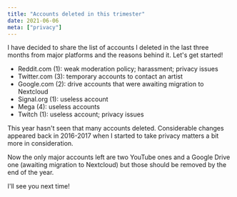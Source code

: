 ```yaml
---
title: "Accounts deleted in this trimester"
date: 2021-06-06
meta: ["privacy"]
---
```


I have decided to share the list of accounts I deleted in the last three months from major platforms and the reasons behind it. Let's get started!

- Reddit.com (1): weak moderation policy; harassment; privacy issues
- Twitter.com (3): temporary accounts to contact an artist
- Google.com (2): drive accounts that were awaiting migration to Nextcloud
- Signal.org (1): useless account
- Mega (4): useless accounts
- Twitch (1): useless account; privacy issues

This year hasn't seen that many accounts deleted. Considerable changes appeared back in 2016-2017 when I started to take privacy matters a bit more in consideration.

Now the only major accounts left are two YouTube ones and a Google Drive one (awaiting migration to Nextcloud) but those should be removed by the end of the year.

I'll see you next time!

